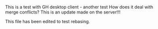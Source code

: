 This is a test with GH desktop client - another test
How does it deal with merge conflicts?
This is an update made on the server!!!

This file has been edited to test rebasing.

